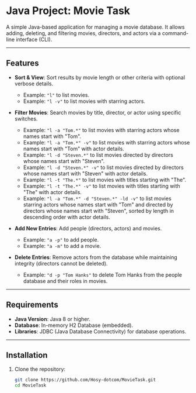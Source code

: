 # Java Project: Movie Task

A simple Java-based application for managing a movie database. It allows adding, deleting, and filtering movies, directors, and actors via a command-line interface (CLI).

---

## Features

- **Sort & View**: Sort results by movie length or other criteria with optional verbose details.
    - Example: `"l"` to list movies.
    - Example: `"l -v"` to list movies with starring actors.
  
- **Filter Movies**: Search movies by title, director, or actor using specific switches.
    - Example: `"l -a "Tom.*"` to list movies with starring actors whose names start with "Tom".
    - Example: `"l -a "Tom.*" -v"` to list movies with starring actors whose names start with "Tom" with actor details.
    - Example: `"l -d "Steven.*"` to list movies directed by directors whose names start with "Steven".
    - Example: `"l -d "Steven.*" -v"` to list movies directed by directors whose names start with "Steven" with actor details.
    - Example: `"l -t "The.*"` to list movies with titles starting with "The".
    - Example: `"l -t "The.*" -v"` to list movies with titles starting with "The" with actor details.
    - Example: `"l -a "Tom.*" -d "Steven.*" -ld -v"` to list movies starring actors whose names start with "Tom" and directed by directors whose names start with "Steven", sorted by length in descending order with actor details.

- **Add New Entries**: Add people (directors, actors) and movies.
    - Example: `"a -p"` to add people.
    - Example: `"a -m"` to add a movie.

- **Delete Entries**: Remove actors from the database while maintaining integrity (directors cannot be deleted).
    - Example: `"d -p "Tom Hanks"` to delete Tom Hanks from the people database and their roles in movies.

---

## Requirements

- **Java Version**: Java 8 or higher.
- **Database**: In-memory H2 Database (embedded).
- **Libraries**: JDBC (Java Database Connectivity) for database operations.

---

## Installation

1. Clone the repository:
   ```bash
   git clone https://github.com/Hosy-dotcom/MovieTask.git
   cd MovieTask
